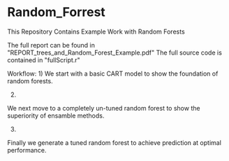 # Random_Forrest
This Repository Contains Example Work with Random Forests

The full report can be found in "REPORT_trees_and_Random_Forest_Example.pdf"
The full source code is contained in "fullScript.r"

Workflow:
1)
  We start with a basic CART model to show the foundation of random forests.

2)
  We next move to a completely un-tuned random forest to show the superiority of ensamble methods.

3)
  Finally we generate a tuned random forest to achieve prediction at optimal performance.
